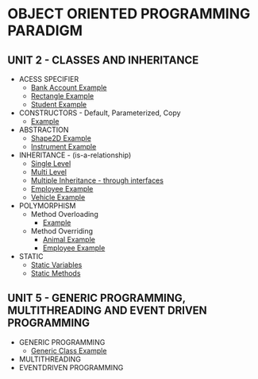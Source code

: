 # OBJECT ORIENTED PROGRAMMING PARADIGM 
## UNIT 2 - CLASSES AND INHERITANCE
- ACESS SPECIFIER
  - [Bank Account Example](Access-Specifiers/BankAccount.java)
  - [Rectangle Example](Access-Specifiers/Rectangle.java)
  - [Student Example](Access-Specifiers/Student.java)
- CONSTRUCTORS - Default, Parameterized, Copy
  - [Example](Constructors.java)
- ABSTRACTION
  - [Shape2D Example](Abstraction/Shape2D.java)
  - [Instrument Example](Abstraction/Instrument.java)
- INHERITANCE - (is-a-relationship)
  - [Single Level](Inheritance/Single-Level.java)
  - [Multi Level](Inheritance/Multi-Level.java)
  - [Multiple Inheritance - through interfaces](Inheritance/Multiple-Inheritance.java)
  - [Employee Example](Inheritance/Employee.java)
  - [Vehicle Example](Inheritance/Vehicle.java)
- POLYMORPHISM
  - Method Overloading
    - [Example](Polymorphism/Overloading.java)
  - Method Overriding
      - [Animal Example](Polymorphism/Animal.java)
      - [Employee Example](Polymorphism/Employee.java)
- STATIC
  - [Static Variables](Static/StaticVariable.java)
  - [Static Methods](Static/StaticMethod.java)
## UNIT 5 - GENERIC PROGRAMMING, MULTITHREADING AND EVENT DRIVEN PROGRAMMING
- GENERIC PROGRAMMING
  - [Generic Class Example](UNIT-5/GenericClass-Example.java)
- MULTITHREADING
- EVENTDRIVEN PROGRAMMING
  
